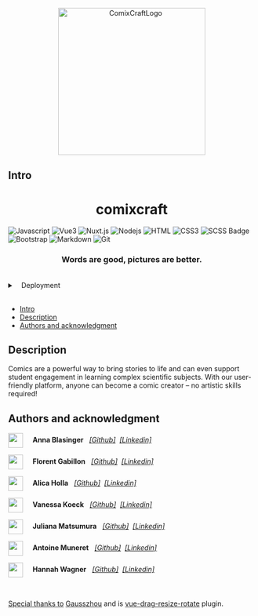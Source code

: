 <p align="center">
  <a href="https://comixcraft.com/">
    <img src="https://comixcraft.com/_nuxt/comic-image_2x.ColwoiwP.png" width="300" alt="ComixCraftLogo" />
  </a>
</p>

## Intro

<h1 align="center">comixcraft</h1>

![Javascript](https://img.shields.io/badge/Javascript-F0DB4F?style=for-the-badge&labelColor=black&logo=javascript&logoColor=F0DB4F)
![Vue3](https://img.shields.io/badge/-Vue3-61DBFB?style=for-the-badge&labelColor=black&logo=v&logoColor=61DBFB)
![Nuxt.js](https://img.shields.io/badge/nuxt.js-000000?style=for-the-badge&logo=nuxtdotjs&logoColor=white)
![Nodejs](https://img.shields.io/badge/Nodejs-3C873A?style=for-the-badge&labelColor=black&logo=node.js&logoColor=3C873A)
![HTML](https://img.shields.io/badge/HTML5-E34F26?style=for-the-badge&logo=html5&logoColor=white)
![CSS3](https://img.shields.io/badge/CSS3-1572B6?style=for-the-badge&logo=css3&logoColor=white)
![SCSS Badge](https://img.shields.io/badge/Scss-CC6699?style=for-the-badge&logo=sass&logoColor=white)
![Bootstrap](https://img.shields.io/badge/Bootstrap-563D7C?style=for-the-badge&logo=bootstrap&logoColor=white)
![Markdown](https://img.shields.io/badge/Markdown-000000?style=for-the-badge&logo=markdown&logoColor=white)
![Git](https://img.shields.io/badge/Git-F05032?style=for-the-badge&logo=git&logoColor=white)

<h3 align="center">Words are good, pictures are better.</h3>

<br/>

<details>
  <summary>&nbsp;&nbsp;&nbsp;Deployment</summary><br/>

[![Static Badge](https://img.shields.io/badge/1.2.4_beta-latest-beta)](https://github.com/comixcraft/Editor/releases/latest)

[![Netlify Status](https://api.netlify.com/api/v1/badges/d11fb4f4-f8fa-447c-b483-7ddc4d93c542/deploy-status)](https://app.netlify.com/sites/admirable-mandazi-f47990/deploys)

</details>

<br/>

- [Intro](#intro)
- [Description](#description)
- [Authors and acknowledgment](#authors-and-acknowledgment)

## Description

Comics are a powerful way to bring stories to life and can even support student engagement in learning complex scientific subjects. With our user-friendly platform, anyone can become a comic creator – no artistic skills required!

## Authors and acknowledgment 

<img align="center" src="https://avatars.githubusercontent.com/u/92300733?v=4" width="30" height="30"> &nbsp;&nbsp;&nbsp;&nbsp;**Anna Blasinger**  &nbsp;&nbsp;*[[Github]](https://github.com/Annacc211018)*&nbsp; *[[Linkedin]](https://www.linkedin.com/in/anna-blasinger-3ba0a52bb/)*

<img align="center" src="https://avatars.githubusercontent.com/u/85215120?v=4" width="30" height="30"> &nbsp;&nbsp;&nbsp;&nbsp;**Florent Gabillon**  &nbsp;&nbsp;*[[Github]](https://github.com/esitsolf)*&nbsp; *[[Linkedin]](https://www.linkedin.com/in/florent-gabillon-2709b8194/)*

<img align="center" src="https://avatars.githubusercontent.com/u/55839005?v=4" width="30" height="30"> &nbsp;&nbsp;&nbsp;&nbsp;**Alica Holla**  &nbsp;&nbsp;*[[Github]](https://github.com/hollaa)*&nbsp; *[[Linkedin]](https://www.linkedin.com/in/alica-holla/)*

<img align="center" src="https://avatars.githubusercontent.com/u/47862956?v=4" width="30" height="30"> &nbsp;&nbsp;&nbsp;&nbsp;**Vanessa Koeck**  &nbsp;&nbsp;*[[Github]](https://github.com/Vanessi-K)*&nbsp; *[[Linkedin]](https://www.linkedin.com/in/vanessa-k%C3%B6ck-42a265244/?original_referer=https%3A%2F%2Fshowcase.comixcraft.com%2F)*

<img align="center" src="https://avatars.githubusercontent.com/u/107397144?v=4" width="30" height="30"> &nbsp;&nbsp;&nbsp;&nbsp;**Juliana Matsumura**  &nbsp;&nbsp;*[[Github]](https://github.com/moonjuko)*&nbsp; *[[Linkedin]](https://www.linkedin.com/in/juliana-matsumura/)*

<img align="center" src="https://avatars.githubusercontent.com/u/92710938?v=4" width="30" height="30"> &nbsp;&nbsp;&nbsp;&nbsp;**Antoine Muneret**  &nbsp;&nbsp;*[[Github]](https://github.com/AntoinouM)*&nbsp; *[[Linkedin]](https://www.linkedin.com/in/antoine-muneret-5b81b9123)*

<img align="center" src="https://avatars.githubusercontent.com/u/85215120?v=4" width="30" height="30"> &nbsp;&nbsp;&nbsp;&nbsp;**Hannah Wagner**  &nbsp;&nbsp;*[[Github]](https://github.com/hannahwagner1402)*&nbsp; *[[Linkedin]](https://www.linkedin.com/in/hannah-wagner-4b9328268/)*

<br/>

<ins>Special thanks to</ins> [Gausszhou](https://github.com/gausszhou) and is [vue-drag-resize-rotate](https://github.com/gausszhou/vue-drag-resize-rotate) plugin.


